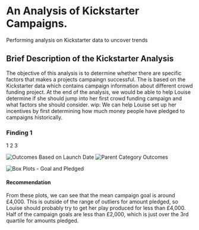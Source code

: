 
# An Analysis of Kickstarter Campaigns.
Performing analysis on Kickstarter data to uncover trends
## Brief Description of the Kickstarter Analysis
The objective of this analysis is to determine whether there are specific factors that makes a projects campaingn successful. The is based on the Kickstarter data which contains campaign information about different crowd funding project.
At the end of the analysis, we would be able to help Louise determine if she should jump into her first crowd funding campaign and what factors she should consider.
wip:
We can help Louise set up her incentives by first determining how much money people have pledged to campaigns historically. 
### Finding 1
1
2
3

![Outcomes Based on Launch Date](https://user-images.githubusercontent.com/67847583/115134453-d2e4ea00-9fd5-11eb-8f87-a5eb3706b4be.png)
![Parent Category Outcomes](https://user-images.githubusercontent.com/67847583/115134457-dbd5bb80-9fd5-11eb-860b-3fccad301a92.png)

![Box Plots - Goal and Pledged](https://user-images.githubusercontent.com/67847583/115134583-06744400-9fd7-11eb-85fd-89a6bbadcae8.png)
#### Recommendation
From these plots, we can see that the mean campaign goal is around £4,000. This is outside of the range of outliers for amount pledged, so Louise should probably try to get her play produced for less than £4,000. Half of the campaign goals are less than £2,000, which is just over the 3rd quartile for amounts pledged.


